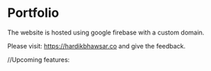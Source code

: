# Portfolio

The website is hosted using google firebase with a custom domain. 

Please visit: https://hardikbhawsar.co and give the feedback.

//Upcoming features:
